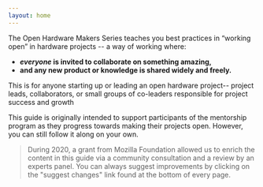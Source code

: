 ```yaml
---
layout: home
---
```


The Open Hardware Makers Series teaches you best practices in “working open” in hardware projects -- a way of working where:

* **_everyone_ is invited to collaborate on something amazing,**
* **and any new product or knowledge is shared widely and freely.**

This is for anyone starting up or leading an open hardware project-- project leads, collaborators, or small groups of co-leaders responsible for project success and growth

This guide is originally intended to support participants of the mentorship program as they progress towards making their projects open. However, you can still follow it along on your own.

>During 2020, a grant from Mozilla Foundation allowed us to enrich the content in this guide via a community consultation and a review by an experts panel. You can always suggest improvements by clicking on the "suggest changes" link found at the bottom of every page.

